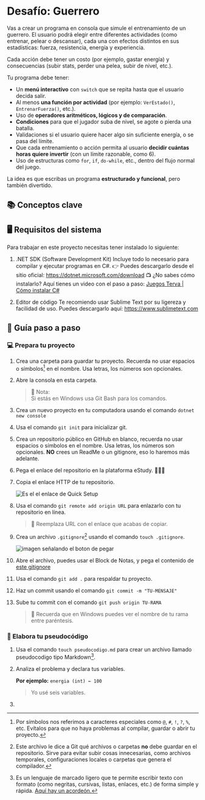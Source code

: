 # Desafío: Guerrero

Vas a crear un programa en consola que simule el entrenamiento de un guerrero.
El usuario podrá elegir entre diferentes actividades (como entrenar, pelear o descansar), cada una con efectos distintos en sus estadísticas: fuerza, resistencia, energía y experiencia.

Cada acción debe tener un costo (por ejemplo, gastar energía) y consecuencias (subir stats, perder una pelea, subir de nivel, etc.).

Tu programa debe tener:

* Un **menú interactivo** con `switch` que se repita hasta que el usuario decida salir.
* Al menos **una función por actividad** (por ejemplo: `VerEstado()`, `EntrenarFuerza()`, etc.).
* Uso de **operadores aritméticos, lógicos y de comparación**.
* **Condiciones** para que el jugador suba de nivel, se agote o pierda una batalla.
* Validaciones si el usuario quiere hacer algo sin suficiente energía, o se pasa del límite.
* Que cada entrenamiento o acción permita al usuario **decidir cuántas horas quiere invertir** (con un límite razonable, como 6).
* Uso de estructuras como `for`, `if`, `do-while`, etc., dentro del flujo normal del juego.

La idea es que escribas un programa **estructurado y funcional**, pero también divertido.

## 📚 Conceptos clave

## 🖥️ Requisitos del sistema
Para trabajar en este proyecto necesitas tener instalado lo siguiente:

1. .NET SDK (Software Development Kit)
	Incluye todo lo necesario para compilar y ejecutar programas en C#.
	👉 Puedes descargarlo desde el sitio oficial: https://dotnet.microsoft.com/download
	📺 ¿No sabes cómo instalarlo? Aquí tienes un video con el paso a paso: [Juegos Terva | Cómo instalar C#](https://youtu.be/Uo5cf4e17MY?si=dMiWRoMMWchsiLH4)

2. Editor de código
	Te recomiendo usar Sublime Text por su ligereza y facilidad de uso. Puedes descargarlo aquí:
	https://www.sublimetext.com
## 🧠 Guía paso a paso

### 💻 Prepara tu proyecto

1. Crea una carpeta para guardar tu proyecto. Recuerda no usar espacios o símbolos[^1] en el nombre. Usa letras, los números son opcionales.

2. Abre la consola en esta carpeta.

	> 📌 Nota: <br/>
	> Si estás en Windows usa Git Bash para los comandos.

1. Crea un nuevo proyecto en tu computadora usando el comando `dotnet new console` 

3. Usa el comando `git init` para inicializar git.

1. Crea un repositorio público en GitHub en blanco, recuerda no usar espacios o símbolos en el nombre. Usa letras, los números son opcionales. **NO** crees un ReadMe o un gitignore, eso lo haremos más adelante.

3. Pega el enlace del repositorio en la plataforma eStudy. 🧑🏻‍💻 

5. Copia el enlace HTTP de tu repositorio.
	
	![Es el el enlace de Quick Setup](git/assets/quicksetuop.png)

4. Usa el comando `git remote add origin URL` para enlazarlo con tu repositorio en línea.

	> 👀 Reemplaza URL con el enlace que acabas de copiar.

5. Crea un archivo `.gitignore`[^2] usando el comando `touch .gitignore`.

	![imagen señalando el boton de pegar](imagenes/gitignoreReferencia.png)

9. Abre el archivo, puedes usar el Block de Notas, y pega el contenido de [este gitignore](https://gist.github.com/takekazuomi/10955889)

6. Usa el comando `git add .` para respaldar tu proyecto.

7. Haz un commit usando el comando `git commit -m "TU-MENSAJE"`

8. Sube tu commit con el comando `git push origin TU-RAMA`

	> 💭 Recuerda que en Windows puedes ver el nombre de tu rama entre paréntesis.

	[Foto de Git Bash]: #

### 📝 Elabora tu pseudocódigo

1. Usa el comando `touch pseudocodigo.md` para crear un archivo llamado pseudocodigo tipo Markdown[^3].

2. Analiza el problema y declara tus variables.

	**Por ejemplo:**
	`energia (int) ← 100`

	> Yo usé seis variables.

3. 

<!-- footnotes -->
[^1]: Por símbolos nos referimos a caracteres especiales como `@`, `#`, `!`, `?`, `%`, etc. Evítalos para que no haya problemas al compilar, guardar o abrir tu proyecto.

[^2]: Este archivo le dice a Git qué archivos o carpetas **no** debe guardar en el repositorio. Sirve para evitar subir cosas innecesarias, como archivos temporales, configuraciones locales o carpetas que genera el compilador.

[^3]: Es un lenguaje de marcado ligero que te permite escribir texto con formato (como negritas, cursivas, listas, enlaces, etc.) de forma simple y rápida. [Aquí hay un acordeón.](markdown-cheat-sheet.md)
